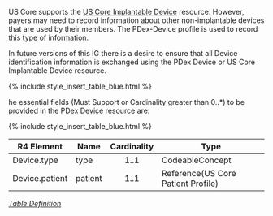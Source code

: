 <!-- StructureDefinition-pdex-device-intro.md {% comment %}
*****************************************************************************************
*                            WARNING: DO NOT EDIT THIS FILE                             *
*                                                                                       *
* This file is generated by SUSHI. Any edits you make to this file will be overwritten. *
*                                                                                       *
* To change the contents of this file, edit the original source file at:                *
* ig-data/input/pagecontent/StructureDefinition-pdex-device-intro.md                    *
*****************************************************************************************
{% endcomment %} -->


US Core supports the [US Core Implantable Device](http://hl7.org/fhir/us/core/StructureDefinition-us-core-implantable-device.html) resource. However, 
 payers may need to record information about other non-implantable devices that are used by their members. The PDex-Device profile is used to record this type of information. 

In future versions of this IG there is a desire to ensure that all Device identification information is exchanged using the PDex Device or US Core Implantable Device resource.  

{% include style_insert_table_blue.html %}

he essential fields (Must Support or Cardinality greater than 0..*) to be provided in the [PDex Device](StructureDefinition-pdex-device.html) resource are:

{% include style_insert_table_blue.html %}

| R4 Element                         | Name              | Cardinality | Type                               |
|------------------------------------|-------------------|:-----------:|------------------------------------|
| Device.type                        |  type             |     1..1    | CodeableConcept                    |
| Device.patient                     |  patient          |     1..1    | Reference(US Core Patient Profile) |


<i>[Table Definition](index.html#mapping-adjudicated-claims-and-encounter-information-to-clinical-resources)</i>


